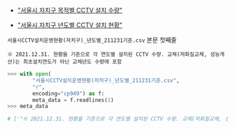 
* ["서울시 자치구 목적별 CCTV 설치 수량"](http://data.seoul.go.kr/dataList/OA-2722/F/1/datasetView.do)

* ["서울시 자치구 년도별 CCTV 설치 현황"](http://data.seoul.go.kr/dataList/OA-2734/F/1/datasetView.do;jsessionid=A36B54AF679B582B475FE3796D32C1B6.new_portal-svr-21)

`서울시CCTV설치운영현황(자치구)_년도별_211231기준.csv` 본문 첫째줄

```
※ 2021.12.31. 현황을 기준으로 각 연도별 설치된 CCTV 수량. 교체(저화질교체, 성능개선)는 최초설치연도가 아닌 교체년도 수량에 포함
```

```python
>>> with open(
        "서울시CCTV설치운영현황(자치구)_년도별_211231기준.csv", 
        "r",   
        encoding="cp949") as f:
        meta_data = f.readlines(1)
>>> meta_data

# ['"※ 2021.12.31. 현황을 기준으로 각 연도별 설치된 CCTV 수량. 교체(저화질교체, 성능개선)는 최초설치연도가 아닌 교체년도 수량에 포함",,,,,,,,,,,,\n']
```
